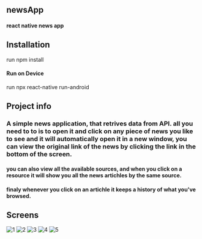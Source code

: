 ## newsApp
#### react native news app
 
 
## Installation
run npm install

#### Run on Device
run npx react-native run-android

## Project info
### A simple news application, that retrives data from API. all you need to to is to open it and click on any piece of news you like to see and it will automatically open it in a new window, you can view the original link of the news by clicking the link in the bottom of the screen.
#### you can also view all the available sources, and when you click on a resource it will show you all the news artichles by the same source.
#### finaly whenever you click on an artichle it keeps a history of what you've browsed.

## Screens
![1](https://user-images.githubusercontent.com/49105771/103596086-c399cf00-4f05-11eb-98bb-28bef5b617a9.PNG)
![2](https://user-images.githubusercontent.com/49105771/103596088-c4cafc00-4f05-11eb-980c-c559ac2dbd56.PNG)
![3](https://user-images.githubusercontent.com/49105771/103596091-c694bf80-4f05-11eb-8fb4-e20d495ddb75.PNG)
![4](https://user-images.githubusercontent.com/49105771/103596092-c72d5600-4f05-11eb-9c95-0b70c3004609.PNG)
![5](https://user-images.githubusercontent.com/49105771/103596094-c7c5ec80-4f05-11eb-8ad3-165d48404e7f.PNG)
